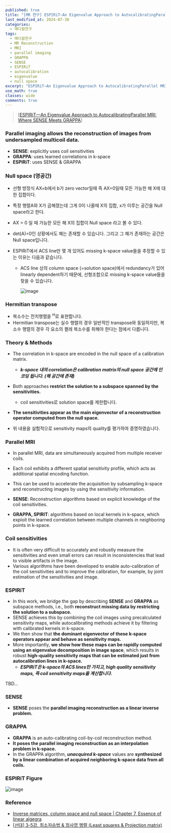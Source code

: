 ```yaml
---
published: true
title: "[MR 연구] ESPIRiT—An Eigenvalue Approach to AutocalibratingParallel MRI: Where SENSE Meets GRAPPA"
last_modified_at: 2024-07-30
categories:
  - 메디컬연구
tags:
  - 메디컬연구
  - MR Reconstruction
  - MRI
  - parallel imaging
  - GRAPPA
  - SENSE
  - ESPIRiT
  - autocalibration
  - eigenvalue
  - null space
excerpt: "ESPIRiT—An Eigenvalue Approach to AutocalibratingParallel MRI: Where SENSE Meets GRAPPA"
use_math: true
classes: wide
comments: true
---
```


> [[ESPIRiT—An Eigenvalue Approach to AutocalibratingParallel MRI: Where SENSE Meets GRAPPA](https://www.ncbi.nlm.nih.gov/pmc/articles/PMC4142121/)]

### Parallel imaging allows the reconstruction of images from undersampled multicoil data.

- **SENSE**: explicitly uses coil sensitivities
- **GRAPPA**: uses learned correlations in k-space
- **ESPIRiT**: uses SENSE & GRAPPA

### Null space (영공간)

- 선형 방정식 AX=b에서 b가 zero vector일때 즉 AX=0일때 모든 가능한 해 X에 대한 집합이다.
- 특정 행렬A와 X가 곱해졌는데 그게 0이 나올때 X의 집합, x가 이루는 공간을 Null space라고 한다.
- AX = 0 일 때 가능한 모든 해 X의 집합이 Null space 라고 볼 수 있다.
- det(A)=0인 상황에서도 해는 존재할 수 있습니다. 그리고 그 해가 존재하는 공간은 Null space입니다.

- ESPIRiT에서 ACS line만 몇 개 있어도 missing k-space value들을 추정할 수 있는 이유는 다음과 같습니다.
  - ACS line 상의 column space (=solution space)에서 redundancy가 있어 linearly dependent하기 때문에, 선형조합으로 missing k-space value들을 찾을 수 있습니다.

    <img src="https://github.com/user-attachments/assets/9d2c4050-08bb-4e15-a91d-1426831908d2" alt="image">


### Hermitian transpose

- 복소수는 전치행렬을 $^H$로 표현합니다.
- Hermitian transpose는 실수 행렬의 경우 일반적인 transpose와 동일하지만, 복소수 행렬의 경우 각 요소의 켤레 복소수를 취해야 한다는 점에서 다릅니다.

### Theory & Methods

- The correlation in k-space are encoded in the null space of a calibration matrix.
  - ***k-space 내의 correlation은 calibration matrix의 null space 공간에 인코딩 됩니다. (해 공간에 존재)***
    
- Both approaches **restrict the solution to a subspace spanned by the sensitivities.**
  - coil sensitivities로 solution space를 제한합니다.
    
- **The sensitivities appear as the main eigenvector of a reconstruction operator computed from the null space.**

- 위 내용을 실험적으로 sensitivity maps의 quality를 평가하여 증명하였습니다.

### Parallel MRI

- In parallel MRI, data are simultaneously acquired from multiple receiver coils.
- Each coil exhibits a different spatial sensitivity profile, which acts as additional spatial encoding function.
- This can be used to accelerate the acquisition by subsampling k-space and reconstructing images by using the sensitivity information.

- **SENSE**: Reconstruction algorithms based on explicit knowledge of the coil sensitivities.
- **GRAPPA, SPIRIT**: algorithms based on local kernels in k-space, which exploit the learned correlation between multiple channels in neighboring points in k-space.

### Coil sensitivities 

- It is often very difficult to accurately and robustly measure the sensitivities and even small errors can result in inconsistencies that lead to visible artifacts in the image.
- Various algorithms have been developed to enable auto-calibration of the coil sensitivities and to improve the calibration, for example, by joint estimation of the sensitivities and image.

### ESPIRiT

- In this work, we bridge the gap by describing **SENSE** and **GRAPPA** as subspace methods, i.e., both **reconstruct missing data by restricting the solution to a subspace.**
- SENSE achieves this by combining the coil images using precalculated sensitivity maps, while autocalibrating methods achieve it by filtering with calibrated kernels in k-space.
- We then show that **the dominant eigenvector of these k-space operators appear and behave as sensitivity maps.**
- More importantly, **we show how these maps can be rapidly computed using an eigenvalue decomposition in image space**, which results in robust **high-quality sensitivity maps that can be estimated just from autocalibration lines in k-space.**
  - ***ESPIRiT은 k-space의 ACS lines만 가지고, high quality sensitivity maps, 즉 coil sensitivity maps을 계산합니다.***




TBD...


### SENSE

- **SENSE** poses the **parallel imaging reconstruction as a linear inverse problem.**




### GRAPPA

- **GRAPPA** is an auto-calibrating coil-by-coil reconstruction method.
- **It poses the parallel imaging reconstruction as an interpolation problem in k-space.**
- In the GRAPPA algorithm, ***unacquired k-space*** values are **synthesized by a linear combination of acquired neighboring k-space data from all coils.**




### ESPIRiT Figure

![image](https://github.com/user-attachments/assets/59db0d00-11c7-4ef9-9e16-76062a12f13f)



### Reference
- [Inverse matrices, column space and null space | Chapter 7, Essence of linear algegra](https://www.youtube.com/watch?v=uQhTuRlWMxw)
- [[선대] 3-5강. 최소자승법 & 정사영 행렬 (Least squares & Projection matrix)](https://youtu.be/B_WZdmCGqBc?si=xc7hilkdlqVJfQWC&t=388)
